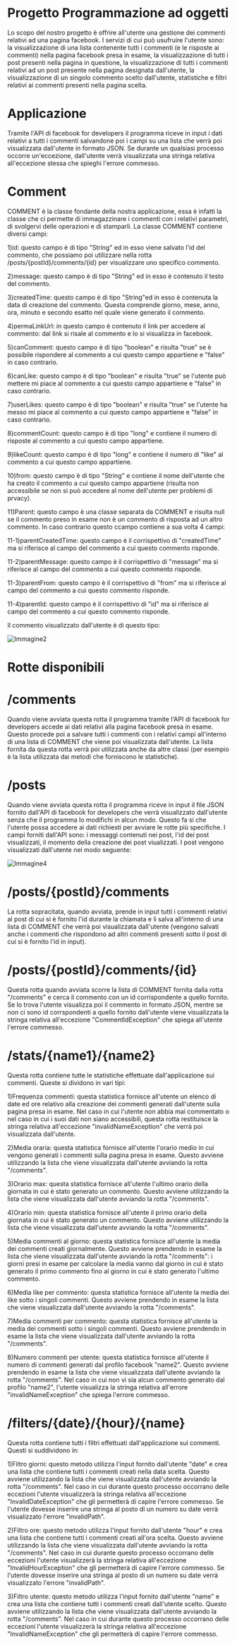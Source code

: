 # Progetto Programmazione ad oggetti

Lo scopo del nostro progetto è offrire all'utente una gestione dei commenti relativi ad una pagina facebook. I servizi di cui può usufruire l'utente sono: la visualizzazione di una lista contenente tutti i commenti (e le risposte ai commenti) nella pagina facebook presa in esame, la visualizzazione di tutti i post presenti nella pagina in questione, la visualizzazione di tutti i commenti relativi ad un post presente nella pagina designata dall'utente, la visualizzazione di un singolo commento scelto dall'utente, statistiche e filtri relativi ai commenti presenti nella pagina scelta.

# Applicazione

Tramite l'API di facebook for developers il programma riceve in input i dati relativi a tutti i commenti salvandone poi i campi su una lista che verrà poi visualizzata dall'utente in formato JSON. Se durante un qualsiasi processo occorre un'eccezione, dall'utente verrà visualizzata una stringa relativa all'eccezione stessa che spieghi l'errore commesso.

# Comment

COMMENT è la classe fondante della nostra applicazione, essa è infatti la classe che ci permette di immagazzinare i commenti con i relativi parametri, di svolgervi delle operazioni e di stamparli. La classe COMMENT contiene diversi campi:

1)id: questo campo è di tipo "String" ed in esso viene salvato l'id del commento, che possiamo poi utilizzare nella rotta /posts/{postId}/comments/{id} per visualizzare uno specifico commento.

2)message: questo campo è di tipo "String" ed in esso è contenuto il testo del commento.

3)createdTime:  questo campo è di tipo "String"ed in esso è contenuta la data di creazione del commento. Questa comprende giorno, mese, anno, ora, minuto e secondo esatto nel quale viene generato il commento.

4)permaLinkUrl: in questo campo è contenuto il link per accedere al commento: dal link si risale al commento e lo si visualizza in facebook.

5)canComment: questo campo è di tipo "boolean" e risulta "true" se è possibile rispondere al commento a cui questo campo appartiene e "false" in caso contrario.

6)canLike: questo campo è di tipo "boolean" e risulta "true" se l'utente può mettere mi piace al commento a cui questo campo appartiene e "false" in caso contrario.

7)userLikes: questo campo è di tipo "boolean" e risulta "true" se l'utente ha messo mi piace al commento a cui questo campo appartiene e "false" in caso contrario.

8)commentCount: questo campo è di tipo "long" e contiene il numero di risposte al commento a cui questo campo appartiene.

9)likeCount: questo campo è di tipo "long" e contiene il numero di "like" al commento a cui questo campo appartiene.

10)from: questo campo è di tipo "String" e contiene il nome dell'utente che ha creato il commento a cui questo campo appartiene (risulta non accessibile se non si può accedere al nome dell'utente per problemi di prvacy).

11)Parent: questo campo è una classe separata da COMMENT e risulta null se il commento preso in esame non è un commento di risposta ad un altro commento. In caso contrario questo ccampo contiene a sua volta 4 campi:

  11-1)parentCreatedTime: questo campo è il corrispettivo di "createdTime" ma si riferisce al campo del commento a cui questo commento risponde.
  
  11-2)parentMessage: questo campo è il corrispettivo di "message" ma si riferisce al campo del commento a cui questo commento risponde.

  11-3)parentFrom: questo campo è il corrispettivo di "from" ma si riferisce al campo del commento a cui questo commento risponde.

  11-4)parentId: questo campo è il corrispettivo di "id" ma si riferisce al campo del commento a cui questo commento risponde.
  
 Il commento visualizzato dall'utente è di questo tipo:

![Immagine2](https://user-images.githubusercontent.com/95300131/147213422-d4bbc420-560d-45e7-b86a-4bce22b6e33c.png)


# Rotte disponibili

# /comments

Quando viene avviata questa rotta il programma tramite l'API di facebook for developers accede ai dati relativi alla pagina facebook presa in esame. Questo procede poi a salvare tutti i commenti con i relativi campi all'interno di una lista di COMMENT che viene poi visualizzata dall'utente. La lista fornita da questa rotta verrà poi utilizzata anche da altre classi (per esempio è la lista utilizzata dai metodi che forniscono le statistiche).

# /posts

Quando viene avviata questa rotta il programma riceve in input il file JSON fornito dall'API di facebook for developers che verrà visualizzato dall'utente senza che il programma lo modifichi in alcun modo. Questo fa si che l'utente possa accedere ai dati richiesti per avviare le rotte più specifiche. I campi forniti dall'API sono: i messaggi contenuti nei post, l'id dei post visualizzati, il momento della creazione dei post viualizzati. I post vengono visualizzati dall'utente nel modo seguente:

![Immagine4](https://user-images.githubusercontent.com/95300131/147214599-24b8bcbb-de18-4342-92f4-1d1e63999938.png)


# /posts/{postId}/comments

La rotta sopracitata, quando avviata, prende in input tutti i commenti relativi al post di cui si è fornito l'id durante la chiamata e li salva all'interno di una lista di COMMENT che verrà poi visualizzata dall'utente (vengono salvati anche i commenti che rispondono ad altri commenti presenti sotto il post di cui si è fornito l'id in input).

# /posts/{postId}/comments/{id}

Questa rotta quando avviata scorre la lista di COMMENT fornita dalla rotta "/comments" e cerca il commento con un id corrispondente a quello fornito. Se lo trova l'utente visualizza poi il commento in formato JSON, mentre se non ci sono id corrspondenti a quello fornito dall'utente viene visualizzata la stringa relativa all'eccezione "CommentIdException" che spiega all'utente l'errore commesso.

# /stats/{name1}/{name2}

Questa rotta contiene tutte le statistiche effettuate dall'applicazione sui commenti. Queste si dividono in vari tipi:

1)Frequenza commenti: questa statistica fornisce all'utente un elenco di date ed ore relativo alla creazione dei commenti generati dall'utente sulla pagina presa in esame. Nel caso in cui l'utente non abbia mai commentato o nel caso in cui i suoi dati non siano accessibili, questa rotta restituisce la stringa relativa all'eccezione "invalidNameException" che verrà poi visualizzata dall'utente.

2)Media oraria: questa statistica fornisce all'utente l'orario medio in cui vengono generati i commenti sulla pagina presa in esame. Questo avviene utilizzando la lista che viene visualizzata dall'utente avviando la rotta "/comments".

3)Orario max: questa statistica fornisce all'utente l'ultimo orario della giornata in cui è stato generato un commento. Questo avviene utilizzando la lista che viene visualizzata dall'utente avviando la rotta "/comments".

4)Orario min: questa statistica fornisce all'utente il primo orario della giornata in cui è stato generato un commento. Questo avviene utilizzando la lista che viene visualizzata dall'utente avviando la rotta "/comments".

5)Media commenti al giorno: questa statistica fornisce all'utente la media dei commenti creati giornalmente. Questo avviene prendendo in esame la lista che viene visualizzata dall'utente avviando la rotta "/comments": i giorni presi in esame per calcolare la media vanno dal giorno in cui è stato generato il primo commento fino al giorno in cui è stato generato l'ultimo commento.

6)Media like per commento: questa statistica fornisce all'utente la media dei like sotto i singoli commenti. Questo avviene prendendo in esame la lista che viene visualizzata dall'utente avviando la rotta "/comments".

7)Media commenti per commento: questa statistica fornisce all'utente la media dei commenti sotto i singoli commenti. Questo avviene prendendo in esame la lista che viene visualizzata dall'utente avviando la rotta "/comments".

8)Numero commenti per utente: questa statistica fornisce all'utente il numero di commenti generati dal profilo facebook "name2". Questo avviene prendendo in esame la lista che viene visualizzata dall'utente avviando la rotta "/comments". Nel caso in cui non vi sia alcun commento generato dal profilo "name2", l'utente visualizza la stringa relativa all'errore "invalidNameException" che spiega l'errore commesso.

# /filters/{date}/{hour}/{name}

Questa rotta contiene tutti i filtri effettuati dall'applicazione sui commenti. Questi si suddividono in:

1)Filtro giorni: questo metodo utilizza l'input fornito dall'utente "date" e crea una lista che contiene tutti i commenti creati nella data scelta. Questo avviene utilizzando la lista che viene visualizzata dall'utente avviando la rotta "/comments". Nel caso in cui durante questo processo occorrano delle eccezioni l'utente visualizzerà la stringa relativa all'eccezione "InvalidDateException" che gli permetterà di capire l'errore commesso. Se l'utente dovesse inserire una stringa al posto di un numero su date verrà visualizzato l'errore "invalidPath".

2)Filtro ore: questo metodo utilizza l'input fornito dall'utente "hour" e crea una lista che contiene tutti i commenti creati all'ora scelta. Questo avviene utilizzando la lista che viene visualizzata dall'utente avviando la rotta "/comments". Nel caso in cui durante questo processo occorrano delle eccezioni l'utente visualizzerà la stringa relativa all'eccezione "InvalidHourException" che gli permetterà di capire l'errore commesso. Se l'utente dovesse inserire una stringa al posto di un numero su date verrà visualizzato l'errore "invalidPath".

3)Filtro utente: questo metodo utilizza l'input fornito dall'utente "name" e crea una lista che contiene tutti i commenti creati dall'utente scelto. Questo avviene utilizzando la lista che viene visualizzata dall'utente avviando la rotta "/comments". Nel caso in cui durante questo processo occorrano delle eccezioni l'utente visualizzerà la stringa relativa all'eccezione "InvalidNameException" che gli permetterà di capire l'errore commesso. 
